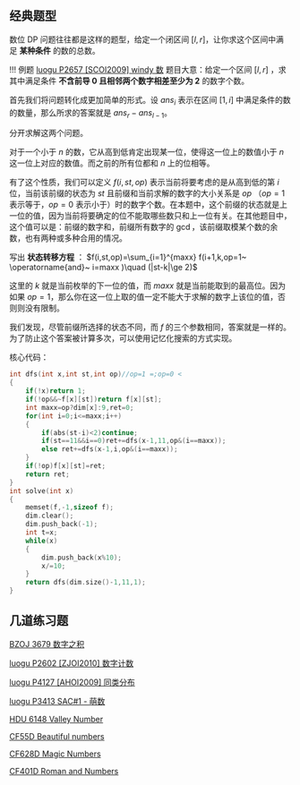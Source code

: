 ## 经典题型

数位 DP 问题往往都是这样的题型，给定一个闭区间 $[l,r]$，让你求这个区间中满足 **某种条件** 的数的总数。

!!! 例题 [luogu P2657 \[SCOI2009\] windy 数](https://www.luogu.org/problemnew/show/P2657)
    题目大意：给定一个区间 $[l,r]$ ，求其中满足条件 **不含前导 $0$ 且相邻两个数字相差至少为 $2$** 的数字个数。

首先我们将问题转化成更加简单的形式。设 $ans_i$ 表示在区间 $[1,i]$ 中满足条件的数的数量，那么所求的答案就是 $ans_r-ans_{l-1}$。

分开求解这两个问题。

对于一个小于 $n$ 的数，它从高到低肯定出现某一位，使得这一位上的数值小于 $n$ 这一位上对应的数值。而之前的所有位都和 $n$ 上的位相等。

有了这个性质，我们可以定义 $f(i,st,op)$ 表示当前将要考虑的是从高到低的第 $i$ 位，当前该前缀的状态为 $st$ 且前缀和当前求解的数字的大小关系是 $op$ （$op=1$ 表示等于，$op=0$ 表示小于）时的数字个数。在本题中，这个前缀的状态就是上一位的值，因为当前将要确定的位不能取哪些数只和上一位有关。在其他题目中，这个值可以是：前缀的数字和，前缀所有数字的 $\gcd$，该前缀取模某个数的余数，也有两种或多种合用的情况。

写出 **状态转移方程** ： $f(i,st,op)=\sum_{i=1}^{maxx} f(i+1,k,op=1~ \operatorname{and}~ i=maxx )\quad (|st-k|\ge 2)$

这里的 $k$ 就是当前枚举的下一位的值，而 $maxx$ 就是当前能取到的最高位。因为如果 $op=1$，那么你在这一位上取的值一定不能大于求解的数字上该位的值，否则则没有限制。

我们发现，尽管前缀所选择的状态不同，而 $f$ 的三个参数相同，答案就是一样的。为了防止这个答案被计算多次，可以使用记忆化搜索的方式实现。

核心代码：

```cpp
int dfs(int x,int st,int op)//op=1 =;op=0 <
{
    if(!x)return 1;
    if(!op&&~f[x][st])return f[x][st];
    int maxx=op?dim[x]:9,ret=0;
    for(int i=0;i<=maxx;i++)
    {
        if(abs(st-i)<2)continue;
        if(st==11&&i==0)ret+=dfs(x-1,11,op&(i==maxx));
        else ret+=dfs(x-1,i,op&(i==maxx));
    }
    if(!op)f[x][st]=ret;
    return ret;
}
int solve(int x)
{
    memset(f,-1,sizeof f);
    dim.clear();
    dim.push_back(-1);
    int t=x;
    while(x)
    {
        dim.push_back(x%10);
        x/=10;
    }
    return dfs(dim.size()-1,11,1);
}
```

## 几道练习题

[BZOJ 3679 数字之积 ](https://www.lydsy.com/JudgeOnline/problem.php?id=3679)

[luogu P2602 \[ZJOI2010\] 数字计数 ](https://www.luogu.org/problemnew/show/P2602)

[luogu P4127 \[AHOI2009\] 同类分布 ](https://www.luogu.org/problemnew/show/P4127)

[luogu  P3413 SAC#1 - 萌数](https://www.luogu.org/problemnew/show/P3413)

[HDU 6148 Valley Number ](http://acm.hdu.edu.cn/showproblem.php?pid=6148)

[CF55D Beautiful numbers](http://codeforces.com/problemset/problem/55/D)

[CF628D Magic Numbers](http://codeforces.com/problemset/problem/628/D)

[CF401D Roman and Numbers](http://codeforces.com/problemset/problem/401/D)
